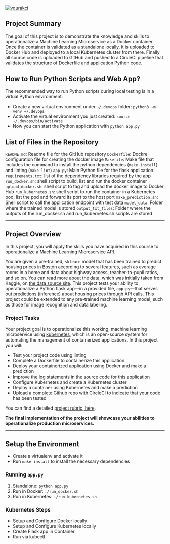 [![vdurakci](https://circleci.com/gh/vdurakci/udacity_devops_project4.svg?style=svg)](https://circleci.com/gh/vdurakci/udacity_devops_project4)

## Project Summary

The goal of this project is to demonstrate the knowledge and skills to operationalize a Machine Learning Microservice as a Docker container. Once the container is validated as a standalone locally, it is uploaded to Docker Hub and deployed to a local Kubernetes cluster from there. Finally all source code is uploaded to GitHub and pushed to a CircleCI pipeline that validates the structure of Dockerfile and application Python code.

## How to Run Python Scripts and Web App?

The recommended way to run Python scripts during local testing is in a virtual Python environment. 

* Create a new virtual environment under `~/.devops` folder: `python3 -m venv ~/.devops`
* Activate the virtual environment you just created: `source ~/.devops/bin/activate`
* Now you can start the Python application with `python app.py`

## List of Files in the Repository

`README.md`: Readme file for the GitHub repository
`Dockerfile`: Dockre configuration file for creating the docker image
`Makefile`: Make file that includes the command to install the python dependencies (`make install`) and linting (`make lint`)
`app.py`: Main Python file for the flask application
`requirements.txt`: list of the dependency libraries required by the app
`run_docker.sh`: shell script to build, list and run the docker container
`upload_docker.sh`: shell script to tag and upload the docker image to Docker Hub
`run_kubernetes.sh`: shell script to run the container in a Kubernetes pod, list the pod and forward its port to the host port
`make_prediction.sh`: Shell script to call the application endpoint with test data
`model_data`: Folder where the trained model is stored
`output_txt_files`: Folder where the outputs of the run_docker.sh and run_kubernetes.sh scripts are stored

---

## Project Overview

In this project, you will apply the skills you have acquired in this course to operationalize a Machine Learning Microservice API. 

You are given a pre-trained, `sklearn` model that has been trained to predict housing prices in Boston according to several features, such as average rooms in a home and data about highway access, teacher-to-pupil ratios, and so on. You can read more about the data, which was initially taken from Kaggle, on [the data source site](https://www.kaggle.com/c/boston-housing). This project tests your ability to operationalize a Python flask app—in a provided file, `app.py`—that serves out predictions (inference) about housing prices through API calls. This project could be extended to any pre-trained machine learning model, such as those for image recognition and data labeling.

### Project Tasks

Your project goal is to operationalize this working, machine learning microservice using [kubernetes](https://kubernetes.io/), which is an open-source system for automating the management of containerized applications. In this project you will:
* Test your project code using linting
* Complete a Dockerfile to containerize this application
* Deploy your containerized application using Docker and make a prediction
* Improve the log statements in the source code for this application
* Configure Kubernetes and create a Kubernetes cluster
* Deploy a container using Kubernetes and make a prediction
* Upload a complete Github repo with CircleCI to indicate that your code has been tested

You can find a detailed [project rubric, here](https://review.udacity.com/#!/rubrics/2576/view).

**The final implementation of the project will showcase your abilities to operationalize production microservices.**

---

## Setup the Environment

* Create a virtualenv and activate it
* Run `make install` to install the necessary dependencies

### Running `app.py`

1. Standalone:  `python app.py`
2. Run in Docker:  `./run_docker.sh`
3. Run in Kubernetes:  `./run_kubernetes.sh`

### Kubernetes Steps

* Setup and Configure Docker locally
* Setup and Configure Kubernetes locally
* Create Flask app in Container
* Run via kubectl
